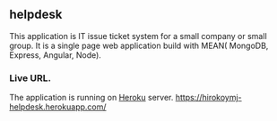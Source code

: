 ## helpdesk
This application is IT issue ticket system for a small company or small group. It is a single page web application build with MEAN( MongoDB, Express, Angular, Node).

### Live URL. 
The application is running on [Heroku](https://www.heroku.com/) server.
https://hirokoymj-helpdesk.herokuapp.com/

